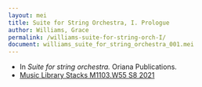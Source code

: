 ```yaml
---
layout: mei
title: Suite for String Orchestra, I. Prologue
author: Williams, Grace
permalink: /williams-suite-for-string-orch-I/
document: williams_suite_for_string_orchestra_001.mei
---
```


- In *Suite for string orchestra.* Oriana Publications.
- <a href="https://tufts.primo.exlibrisgroup.com/permalink/01TUN_INST/1kc9gia/alma991018677497403851" target="_blank">Music Library Stacks M1103.W55 S8 2021</a>
